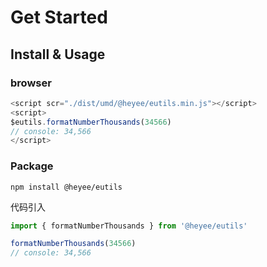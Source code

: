 # Get Started

## Install & Usage

### browser

```js
<script scr="./dist/umd/@heyee/eutils.min.js"></script>
<script>
$eutils.formatNumberThousands(34566)
// console: 34,566
</script>
```

### Package

```shell
npm install @heyee/eutils
```

代码引入

```js
import { formatNumberThousands } from '@heyee/eutils'

formatNumberThousands(34566)
// console: 34,566
```
